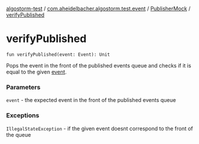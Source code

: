 [algostorm-test](../../index.md) / [com.aheidelbacher.algostorm.test.event](../index.md) / [PublisherMock](index.md) / [verifyPublished](.)

# verifyPublished

`fun verifyPublished(event: Event): Unit`

Pops the event in the front of the published events queue and checks if
it is equal to the given [event](verify-published.md#com.aheidelbacher.algostorm.test.event.PublisherMock$verifyPublished(com.aheidelbacher.algostorm.event.Event)/event).

### Parameters

`event` - the expected event in the front of the published events
queue

### Exceptions

`IllegalStateException` - if the given event doesnt correspond to
the front of the queue